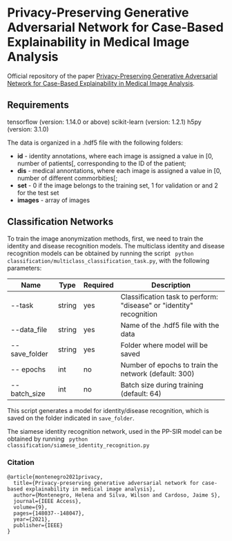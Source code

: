 # Privacy-Preserving Generative Adversarial Network for Case-Based Explainability in Medical Image Analysis
Official repository of the paper [Privacy-Preserving Generative Adversarial Network for Case-Based Explainability in Medical Image Analysis](https://ieeexplore.ieee.org/document/9598877).

## Requirements
tensorflow (version: 1.14.0 or above)
scikit-learn (version: 1.2.1)
h5py (version: 3.1.0)

The data is organized in a .hdf5 file with the following folders:
* **id** - identity annotations, where each image is assigned a value in [0, number of patients[, corresponding to the ID of the patient;
* **dis** - medical annontations, where each image is assigned a value in [0, number of different commorbities[;
* **set** - 0 if the image belongs to the training set, 1 for validation or and 2 for the test set
* **images** - array of images

## Classification Networks

To train the image anonymization methods, first, we need to train the identity and disease recognition models. The multiclass identity and disease recognition models can be obtained by running the script ``` python classification/multiclass_classification_task.py```, with the following parameters:

Name | Type | Required | Description
---- | ---- | -------- | -----------
--task | string | yes | Classification task to perform: "disease" or "identity" recognition
--data_file | string | yes | Name of the .hdf5 file with the data
--save_folder | string | yes | Folder where model will be saved
-- epochs | int | no | Number of epochs to train the network (default: 300)
-- batch_size | int | no | Batch size during training (default: 64)

This script generates a model for identity/disease recognition, which is saved on the folder indicated in ```save_folder```.

The siamese identity recognition network, used in the PP-SIR model can be obtained by running ``` python classification/siamese_identity_recognition.py```


### Citation
```
@article{montenegro2021privacy,
  title={Privacy-preserving generative adversarial network for case-based explainability in medical image analysis},
  author={Montenegro, Helena and Silva, Wilson and Cardoso, Jaime S},
  journal={IEEE Access},
  volume={9},
  pages={148037--148047},
  year={2021},
  publisher={IEEE}
}
```

